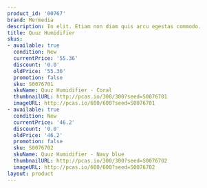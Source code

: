 ```yaml
---
product_id: '00767'
brand: Mermedia
description: In elit. Etiam non diam quis arcu egestas commodo.
title: Quuz Humidifier
skus:
- available: true
  condition: New
  currentPrice: '55.36'
  discount: '0.0'
  oldPrice: '55.36'
  promotion: false
  sku: S0076701
  skuName: Quuz Humidifier - Coral
  thumbnailURL: http://pcas.io/300/300?seed=S0076701
  imageURL: http://pcas.io/600/600?seed=S0076701
- available: true
  condition: New
  currentPrice: '46.2'
  discount: '0.0'
  oldPrice: '46.2'
  promotion: false
  sku: S0076702
  skuName: Quuz Humidifier - Navy blue
  thumbnailURL: http://pcas.io/300/300?seed=S0076702
  imageURL: http://pcas.io/600/600?seed=S0076702
layout: product
---
```


